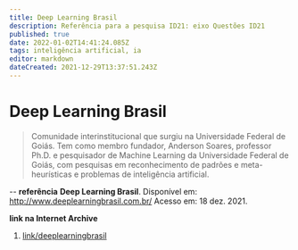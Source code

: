 ```yaml
---
title: Deep Learning Brasil
description: Referência para a pesquisa ID21: eixo Questões ID21
published: true
date: 2022-01-02T14:41:24.085Z
tags: inteligência artificial, ia
editor: markdown
dateCreated: 2021-12-29T13:37:51.243Z
---
```


# Deep Learning Brasil
> Comunidade interinstitucional que surgiu na Universidade Federal de Goiás. Tem como membro fundador, Anderson Soares, professor Ph.D. e pesquisador de Machine Learning da Universidade Federal de Goiás, com pesquisas em reconhecimento de padrões e meta-heurísticas e problemas de inteligência artificial. 

--
**referência**
**Deep Learning Brasil**. Disponível em: http://www.deeplearningbrasil.com.br/ Acesso em: 18 dez. 2021. 

**link na Internet Archive**

1. [link/deeplearningbrasil](https://web.archive.org/web/20210228072150/http://www.deeplearningbrasil.com.br/)
